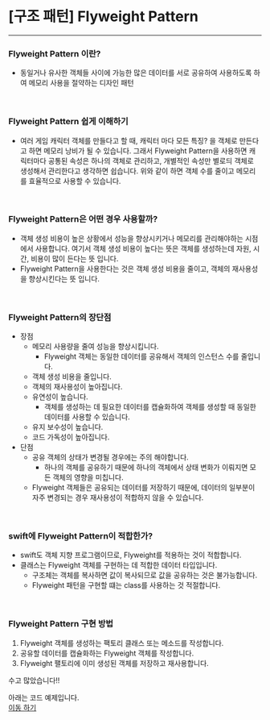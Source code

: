 # [구조 패턴] Flyweight Pattern
---

### Flyweight Pattern 이란?

- 동일거나 유사한 객체들 사이에 가능한 많은 데이터를 서로 공유하여 사용하도록 하여 메모리 사용을 절약하는 디자인 패턴

<br>

### Flyweight Pattern 쉽게 이해하기

- 여러 게임 캐릭터 객체를 만들다고 할 때, 캐릭터 마다 모든 특징? 을 객체로 만든다고 하면 메모리 낭비가 될 수 있습니다. 그래서 Flyweight Pattern을 사용하면 캐릭터마다 공통된 속성은 하나의 객체로 관리하고, 개별적인 속성만 별로듸 객체로 생성해서 관리한다고 생각하면 쉽습니다. 위와 같이 하면 객체 수를 줄이고 메모리를 효율적으로 사용할 수 있습니다.

<br>

### Flyweight Pattern은 어떤 경우 사용할까?

- 객체 생성 비용이 높은 상황에서 성능을 향상시키거나 메모리를 관리해야하는 시점에서 사용합니다. 여기서 객체 생성 비용이 높다는 뜻은 객체를 생성하는데 자원, 시간, 비용이 많이 든다는 뜻 입니다.
- Flyweight Pattern을 사용한다는 것은 객체 생성 비용을 줄이고, 객체의 재사용성을 향상시킨다는 뜻 입니다.

<br>

### Flyweight Pattern의 장단점

- 장점
    - 메모리 사용량을  줄여 성능을 향상시킵니다.
        - Flyweight 객체는 동일한 데이터를 공유해서 객체의 인스턴스 수를 줄입니다.
    - 객체 생성 비용을 줄입니다.
    - 객체의 재사용성이 높아집니다.
    - 유연성이 높습니다.
        - 객체를 생성하는 데 필요한 데이터를 캡슐화하여 객체를 생성할 때 동일한 데이터를 사용할 수 있습니다.
    - 유지 보수성이 높습니다.
    - 코드 가독성이 높아집니다.
- 단점
    - 공유 객체의 상태가 변경될 경우에는 주의 해야합니다.
        - 하나의 객체를 공유하기 때문에 하나의 객체에서 상태 변화가 이뤄지면  모든 객체의 영향을 미칩니다.
    - Flyweight 객체들은 공유되는 데이터를 저장하기 때문에, 데이터의 일부분이 자주 변경되는 경우 재사용성이 적합하지 않을 수 있습니다.

<br>

### swift에 Flyweight Pattern이 적합한가?

- swift도 객체 지향 프로그램이므로, Flyweight를 적용하는 것이 적합합니다.
- 클래스는 Flyweight 객체를 구현하는 데 적합한 데이터 타입입니다.
    - 구조체는 객체를 복사하면 값이 복사되므로 값을 공유하는 것은 불가능합니다.
    - Flyweight 패턴을 구현할 떄는 class를 사용하는 것 적절합니다.

<br>

### Flyweight Pattern 구현 방법

1. Flyweight 객체를 생성하는 팩토리 클래스 또는 메소드를 작성합니다.
2. 공유할 데이터를 캡슐화하는 Flyweight 객체를 작성합니다.
3. Flyweight 팰토리에 이미 생성된 객체를 저장하고 재사용합니다.

수고 많았습니다!!

아래는 코드 예제입니다.
<br>
[이동 하기](https://github.com/jjunhaa0211/ADPattern-Swift/tree/main/GoF-FlyweightPattern)
